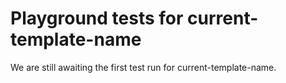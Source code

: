 # Playground tests for current-template-name
We are still awaiting the first test run for current-template-name.
